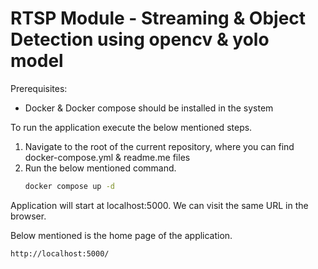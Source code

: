 # RTSP Module - Streaming & Object Detection using opencv & yolo model

Prerequisites: 
- Docker & Docker compose should be installed in the system

To run the application execute the below mentioned steps.

1. Navigate to the root of the current repository, where you can find docker-compose.yml & readme.me files
2. Run the below mentioned command.
    ```sh
    docker compose up -d
    ```

Application will start at localhost:5000. We can visit the same URL in the browser.

Below mentioned is the home page of the application.

```sh
http://localhost:5000/
```
